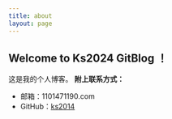 ```yaml
---
title: about
layout: page
---
```


Welcome to Ks2024 GitBlog ！
----------------------------
这是我的个人博客。
**附上联系方式：**


 - 邮箱：1101471190.com
 - GitHub：[ks2014][1]


  [1]: https://github.com/ks2024
